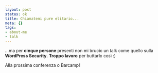 ```yaml
--- 
layout: post
status: ok
title: Chiamatemi pure elitario...
meta: {}
tags: 
- about-me
- talk
---
```

...ma per **cinque persone** presenti non mi brucio un talk come quello sulla **WordPress Security**. **Troppo lavoro** per buttarlo così :)  
  
Alla prossima conferenza o Barcamp! 